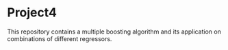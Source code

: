 # Project4
This repository contains a multiple boosting algorithm and its application on combinations of different regressors.
